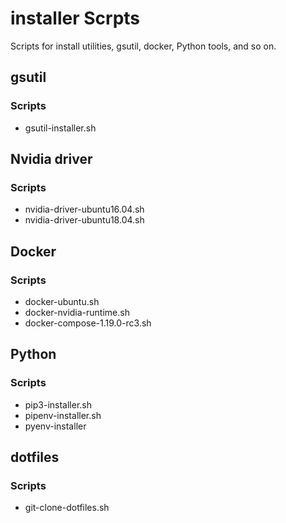 # installer Scrpts
Scripts for install utilities, gsutil, docker, Python tools, and so on.


## gsutil
### Scripts
- gsutil-installer.sh

## Nvidia driver
### Scripts
- nvidia-driver-ubuntu16.04.sh
- nvidia-driver-ubuntu18.04.sh

## Docker
### Scripts
- docker-ubuntu.sh
- docker-nvidia-runtime.sh
- docker-compose-1.19.0-rc3.sh

## Python
### Scripts
- pip3-installer.sh
- pipenv-installer.sh
- pyenv-installer

## dotfiles
### Scripts
- git-clone-dotfiles.sh

